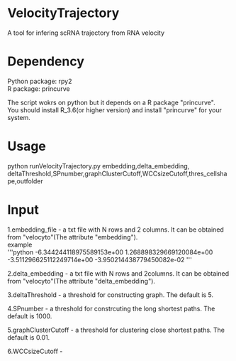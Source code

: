 # VelocityTrajectory
A tool for infering scRNA trajectory from RNA velocity
# Dependency
Python package:   rpy2
<br>R package:   princurve  

The script wokrs on python but it depends on a R package "princurve".   
You should install R_3.6(or higher version) and install "princurve" for your system.

# Usage
python runVelocityTrajectory.py embedding,delta_embedding,   deltaThreshold,SPnumber,graphClusterCutoff,WCCsizeCutoff,thres_cellshape,outfolder
# Input
1.embedding_file - a txt file with N rows and 2 columns. It can be obtained from "velocyto"(The attribute "embedding").  
example  
'''python
-6.344244118975589153e+00 1.268898329669120084e+00
-3.511296625112249714e+00 -3.950214438779450082e-02
'''

2.delta_embedding - a txt file with N rows and 2columns. It can be obtained from "velocyto"(The attribute "delta_embedding").  

3.deltaThreshold - a threshold for constructing graph. The default is 5.  

4.SPnumber - a threshold for constrcuting the long shortest paths. The default is 1000.  

5.graphClusterCutoff - a threshold for clustering close shortest paths. The default is 0.01.  

6.WCCsizeCutoff - 
